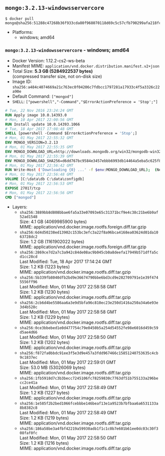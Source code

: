 ## `mongo:3.2.13-windowsservercore`

```console
$ docker pull mongo@sha256:51288c47268b36f933cda80f968070118d69c5c57cfb790299afa218fccc7748
```

-	Platforms:
	-	windows; amd64

### `mongo:3.2.13-windowsservercore` - windows; amd64

-	Docker Version: 1.12.2-cs2-ws-beta
-	Manifest MIME: `application/vnd.docker.distribution.manifest.v2+json`
-	Total Size: **5.3 GB (5284922537 bytes)**  
	(compressed transfer size, not on-disk size)
-	Image ID: `sha256:a484c4074669a21c763ec0f04206c7fdbcc1797281a17933c4f5a3326c22a90e`
-	Default Command: `["mongod"]`
-	`SHELL`: `["powershell","-Command","$ErrorActionPreference = 'Stop';"]`

```dockerfile
# Tue, 22 Nov 2016 23:24:24 GMT
RUN Apply image 10.0.14393.0
# Mon, 10 Apr 2017 22:00:56 GMT
RUN Install update 10.0.14393.1066
# Tue, 18 Apr 2017 17:08:48 GMT
SHELL [powershell -Command $ErrorActionPreference = 'Stop';]
# Mon, 01 May 2017 22:55:32 GMT
ENV MONGO_VERSION=3.2.13
# Mon, 01 May 2017 22:55:35 GMT
ENV MONGO_DOWNLOAD_URL=http://downloads.mongodb.org/win32/mongodb-win32-x86_64-2008plus-ssl-3.2.13-signed.msi
# Mon, 01 May 2017 22:55:39 GMT
ENV MONGO_DOWNLOAD_SHA256=d6dd767bc9584e3457ebbb6993db14464a5eba5c625f8314a65efdb191d6095a
# Mon, 01 May 2017 22:56:42 GMT
RUN Write-Host ('Downloading {0} ...' -f $env:MONGO_DOWNLOAD_URL); 	(New-Object System.Net.WebClient).DownloadFile($env:MONGO_DOWNLOAD_URL, 'mongo.msi'); 		Write-Host ('Verifying sha256 ({0}) ...' -f $env:MONGO_DOWNLOAD_SHA256); 	if ((Get-FileHash mongo.msi -Algorithm sha256).Hash -ne $env:MONGO_DOWNLOAD_SHA256) { 		Write-Host 'FAILED!'; 		exit 1; 	}; 		Write-Host 'Installing ...'; 	Start-Process msiexec -Wait 		-ArgumentList @( 			'/i', 			'mongo.msi', 			'/quiet', 			'/qn', 			'INSTALLLOCATION=C:\mongodb', 			'ADDLOCAL=all' 		); 	$env:PATH = 'C:\mongodb\bin;' + $env:PATH; 	[Environment]::SetEnvironmentVariable('PATH', $env:PATH, [EnvironmentVariableTarget]::Machine); 		Write-Host 'Verifying install ...'; 	Write-Host '  mongo --version'; mongo --version; 	Write-Host '  mongod --version'; mongod --version; 		Write-Host 'Removing ...'; 	Remove-Item C:\mongodb\bin\*.pdb -Force; 	Remove-Item C:\windows\installer\*.msi -Force; 	Remove-Item mongo.msi -Force; 		Write-Host 'Complete.';
# Mon, 01 May 2017 22:56:48 GMT
VOLUME [C:\data\db C:\data\configdb]
# Mon, 01 May 2017 22:56:53 GMT
EXPOSE 27017/tcp
# Mon, 01 May 2017 22:56:56 GMT
CMD ["mongod"]
```

-	Layers:
	-	`sha256:3889bb8d808bbae6fa5a33e07093e65c31371bcf9e4c38c21be6b9af52ad1548`  
		Size: 4.1 GB (4069985900 bytes)  
		MIME: application/vnd.docker.image.rootfs.foreign.diff.tar.gzip
	-	`sha256:6d4d50238ed13902c153bc3efc3a22f8a96bca4168ea03624d01da1063728dc2`  
		Size: 1.2 GB (1161902022 bytes)  
		MIME: application/vnd.docker.image.rootfs.foreign.diff.tar.gzip
	-	`sha256:2869ce7d2a7c3a942c84de08ac9b045cb0a8deefa17949b571dffa5cd1cc28cd`  
		Last Modified: Tue, 18 Apr 2017 17:14:24 GMT  
		Size: 1.2 KB (1223 bytes)  
		MIME: application/vnd.docker.image.rootfs.diff.tar.gzip
	-	`sha256:5b339fb8040dfb2bd9e36674790bbe6bd3cd9e282709791e1e39f4745556ff96`  
		Last Modified: Mon, 01 May 2017 22:58:58 GMT  
		Size: 1.2 KB (1230 bytes)  
		MIME: application/vnd.docker.image.rootfs.diff.tar.gzip
	-	`sha256:2cb6d4be5586aa6a3e9d5bfa96c810ec23e250d1416a250a34a6e93e3d4b528c`  
		Last Modified: Mon, 01 May 2017 22:58:58 GMT  
		Size: 1.2 KB (1229 bytes)  
		MIME: application/vnd.docker.image.rootfs.diff.tar.gzip
	-	`sha256:0ce3bbebed1e0d477754c79e0450b5a254d54552fe98e6016d459c59d5ae4d66`  
		Last Modified: Mon, 01 May 2017 22:58:50 GMT  
		Size: 1.2 KB (1202 bytes)  
		MIME: application/vnd.docker.image.rootfs.diff.tar.gzip
	-	`sha256:f872fa0bbdc91ee3f5e3d9e457a3fdd967466c15851240753635c4cb9c1837ec`  
		Last Modified: Mon, 01 May 2017 22:59:01 GMT  
		Size: 53.0 MB (53026069 bytes)  
		MIME: application/vnd.docker.image.rootfs.diff.tar.gzip
	-	`sha256:1fb5918d7c3b3becc7245106fc78259830c7763df51b755133a296becc2ce41a`  
		Last Modified: Mon, 01 May 2017 22:58:49 GMT  
		Size: 1.2 KB (1227 bytes)  
		MIME: application/vnd.docker.image.rootfs.diff.tar.gzip
	-	`sha256:1e585f2b2bed1066fcebbbe146beaf13e1a9523b7bfbaa6a6531133a8b8382c8`  
		Last Modified: Mon, 01 May 2017 22:58:49 GMT  
		Size: 1.2 KB (1219 bytes)  
		MIME: application/vnd.docker.image.rootfs.diff.tar.gzip
	-	`sha256:186a58be3a4fbf42219a59930adb1f1c1c0b7e601b61ee0dc03c30f308faf0fc`  
		Last Modified: Mon, 01 May 2017 22:58:50 GMT  
		Size: 1.2 KB (1216 bytes)  
		MIME: application/vnd.docker.image.rootfs.diff.tar.gzip
